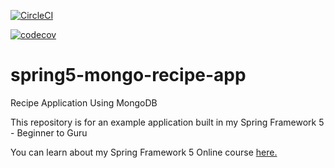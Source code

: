 [![CircleCI](https://circleci.com/gh/jmoussalli/spring5-mongo-recipe-app.svg?style=svg)](https://circleci.com/gh/springframeworkguru/spring5-mongo-recipe-app)

[![codecov](https://codecov.io/gh/jmoussalli/spring5-mongo-recipe-app/branch/master/graph/badge.svg)](https://codecov.io/gh/springframeworkguru/spring5-mongo-recipe-app)

# spring5-mongo-recipe-app
Recipe Application Using MongoDB

This repository is for an example application built in my Spring Framework 5 - Beginner to Guru

You can learn about my Spring Framework 5 Online course [here.](http://courses.springframework.guru/p/spring-framework-5-begginer-to-guru/?product_id=363173)